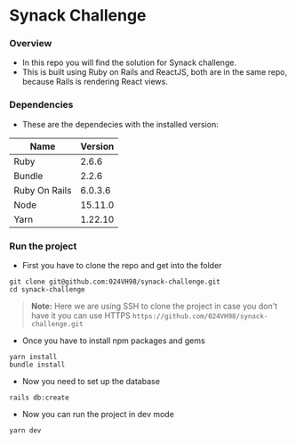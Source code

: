 # Synack Challenge

### Overview

- In this repo you will find the solution for Synack challenge.
- This is built using Ruby on Rails and ReactJS, both are in the same repo, because Rails is rendering React views.

### Dependencies
- These are the dependecies with the installed version:

| Name          | Version |
| ------------- | ------- |
| Ruby          | 2.6.6   |
| Bundle        | 2.2.6   |
| Ruby On Rails | 6.0.3.6 |
| Node          | 15.11.0 |
| Yarn          | 1.22.10 |

### Run the project

- First you have to clone the repo and get into the folder

```
git clone git@github.com:024VH98/synack-challenge.git
cd synack-challenge
```

> **Note:** Here we are using SSH to clone the project in case you don't have it you can use HTTPS `https://github.com/024VH98/synack-challenge.git`

- Once you have to install npm packages and gems

```
yarn install
bundle install
```

- Now you need to set up the database

```
rails db:create
```

- Now you can run the project in dev mode

```
yarn dev
```
